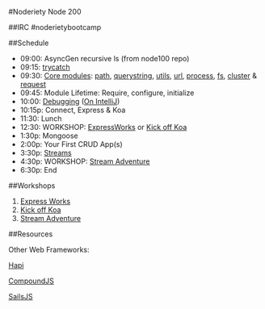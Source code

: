 #Noderiety Node 200

##IRC
\#noderietybootcamp

##Schedule

* 09:00: AsyncGen recursive ls (from node100 repo)
* 09:15: [trycatch](https://github.com/CrabDude/trycatch)
* 09:30: [Core modules](http://nodejs.org/api/all.html): [path](http://nodejs.org/api/path.html), [querystring](http://nodejs.org/api/querystring.html), [utils](http://nodejs.org/api/util.html), [url](http://nodejs.org/api/url.html), [process](http://nodejs.org/api/process.html), [fs](http://nodejs.org/api/fs.html), [cluster](http://nodejs.org/api/cluster.html) & [request](https://github.com/mikeal/request)
* 09:45: Module Lifetime: Require, configure, initialize
* 10:00: [Debugging](https://github.com/node-inspector/node-inspector) ([On IntelliJ](http://www.jetbrains.com/idea/webhelp/running-and-debugging-node-js.html))
* 10:15p: Connect, Express & Koa
* 11:30: Lunch
* 12:30: WORKSHOP: [ExpressWorks](http://nodeschool.io/#expressworks) or [Kick off Koa](http://nodeschool.io/#kick-off-koa)
* 1:30p: Mongoose
* 2:00p: Your First CRUD App(s)
* 3:30p: [Streams](http://blog.evanoxfeld.com/novanode-streams-0.10-presentation/#/2)
* 4:30p: WORKSHOP: [Stream Adventure](http://nodeschool.io/#stream-adventure)
* 6:30p: End


##Workshops

1. [Express Works](http://nodeschool.io/#expressworks)
2. [Kick off Koa](http://nodeschool.io/#kick-off-koa)
3. [Stream Adventure](http://nodeschool.io/#stream-adventure)

##Resources

Other Web Frameworks:

[Hapi](https://github.com/spumko/hapi/)

[CompoundJS](http://compoundjs.com)

[SailsJS](http://sailsjs.org)
